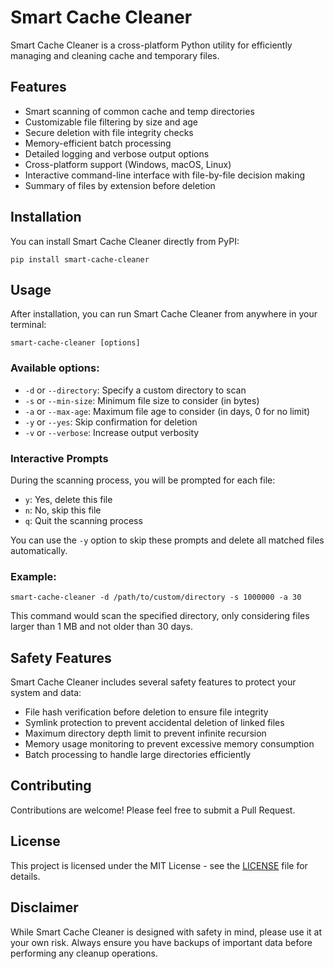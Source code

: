 # Smart Cache Cleaner

Smart Cache Cleaner is a cross-platform Python utility for efficiently managing and cleaning cache and temporary files.

## Features

- Smart scanning of common cache and temp directories
- Customizable file filtering by size and age
- Secure deletion with file integrity checks
- Memory-efficient batch processing
- Detailed logging and verbose output options
- Cross-platform support (Windows, macOS, Linux)
- Interactive command-line interface with file-by-file decision making
- Summary of files by extension before deletion

## Installation

You can install Smart Cache Cleaner directly from PyPI:


`pip install smart-cache-cleaner`



## Usage

After installation, you can run Smart Cache Cleaner from anywhere in your terminal:


`smart-cache-cleaner [options]`



### Available options:

- `-d` or `--directory`: Specify a custom directory to scan
- `-s` or `--min-size`: Minimum file size to consider (in bytes)
- `-a` or `--max-age`: Maximum file age to consider (in days, 0 for no limit)
- `-y` or `--yes`: Skip confirmation for deletion
- `-v` or `--verbose`: Increase output verbosity

### Interactive Prompts

During the scanning process, you will be prompted for each file:

- `y`: Yes, delete this file
- `n`: No, skip this file
- `q`: Quit the scanning process

You can use the `-y` option to skip these prompts and delete all matched files automatically.

### Example:


`smart-cache-cleaner -d /path/to/custom/directory -s 1000000 -a 30`


This command would scan the specified directory, only considering files larger than 1 MB and not older than 30 days.

## Safety Features

Smart Cache Cleaner includes several safety features to protect your system and data:

- File hash verification before deletion to ensure file integrity
- Symlink protection to prevent accidental deletion of linked files
- Maximum directory depth limit to prevent infinite recursion
- Memory usage monitoring to prevent excessive memory consumption
- Batch processing to handle large directories efficiently

## Contributing

Contributions are welcome! Please feel free to submit a Pull Request.

## License

This project is licensed under the MIT License - see the [LICENSE](LICENSE) file for details.

## Disclaimer

While Smart Cache Cleaner is designed with safety in mind, please use it at your own risk. Always ensure you have backups of important data before performing any cleanup operations.
